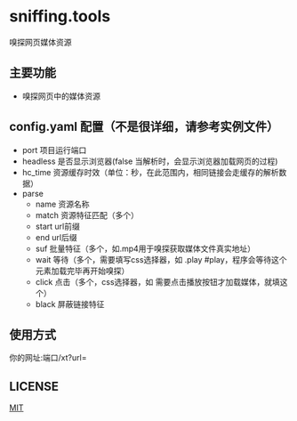 # sniffing.tools
嗅探网页媒体资源

## 主要功能
* 嗅探网页中的媒体资源

## config.yaml 配置（不是很详细，请参考实例文件）

* port 项目运行端口
* headless 是否显示浏览器(false 当解析时，会显示浏览器加载网页的过程)
* hc_time 资源缓存时效（单位：秒，在此范围内，相同链接会走缓存的解析数据）
* parse
  * name 资源名称
  * match 资源特征匹配（多个）
  * start url前缀
  * end url后缀
  * suf 批量特征（多个，如.mp4用于嗅探获取媒体文件真实地址）
  * wait 等待（多个，需要填写css选择器，如 .play #play，程序会等待这个元素加载完毕再开始嗅探）
  * click 点击（多个，css选择器，如 需要点击播放按钮才加载媒体，就填这个）
  * black 屏蔽链接特征

## 使用方式
你的网址:端口/xt?url=

## LICENSE

[MIT](https://opensource.org/license/mit/)